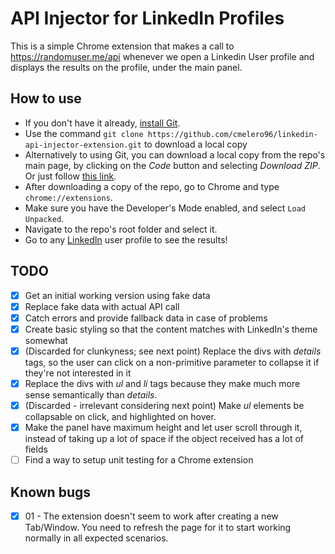 # API Injector for LinkedIn Profiles

This is a simple Chrome extension that makes a call to https://randomuser.me/api whenever we open a Linkedin User profile and displays the results on the profile, under the main panel.

## How to use

- If you don't have it already, [install Git](https://github.com/git-guides/install-git).
- Use the command `git clone https://github.com/cmelero96/linkedin-api-injector-extension.git` to download a local copy
- Alternatively to using Git, you can download a local copy from the repo's main page, by clicking on the _Code_ button and selecting _Download ZIP_. Or just follow [this link](https://github.com/cmelero96/linkedin-api-injector-extension/archive/refs/heads/develop.zip).
- After downloading a copy of the repo, go to Chrome and type `chrome://extensions`.
- Make sure you have the Developer's Mode enabled, and select `Load Unpacked`.
- Navigate to the repo's root folder and select it.
- Go to any [LinkedIn](https://www.linkedin.com/) user profile to see the results!

## TODO

- [x] Get an initial working version using fake data
- [x] Replace fake data with actual API call
- [x] Catch errors and provide fallback data in case of problems
- [x] Create basic styling so that the content matches with LinkedIn's theme somewhat
- [x] (Discarded for clunkyness; see next point) Replace the divs with _details_ tags, so the user can click on a non-primitive parameter to collapse it if they're not interested in it
- [x] Replace the divs with _ul_ and _li_ tags because they make much more sense semantically than _details_.
- [x] (Discarded - irrelevant considering next point) Make _ul_ elements be collapsable on click, and highlighted on hover.
- [x] Make the panel have maximum height and let user scroll through it, instead of taking up a lot of space if the object received has a lot of fields
- [ ] Find a way to setup unit testing for a Chrome extension

## Known bugs

- [x] 01 - The extension doesn't seem to work after creating a new Tab/Window. You need to refresh the page for it to start working normally in all expected scenarios.
